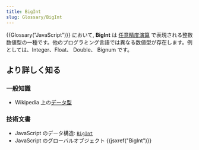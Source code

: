 ```yaml
---
title: BigInt
slug: Glossary/BigInt
---
```


{{Glossary("JavaScript")}} において, **BigInt** は [任意精度演算](https://ja.wikipedia.org/wiki/%E4%BB%BB%E6%84%8F%E7%B2%BE%E5%BA%A6%E6%BC%94%E7%AE%97) で表現される整数数値型の一種です。他のプログラミング言語では異なる数値型が存在します。例としては、Integer、Float、 Double、 Bignum です。

## より詳しく知る

### 一般知識

- Wikipedia 上の[データ型](https://ja.wikipedia.org/wiki/%E3%83%87%E3%83%BC%E3%82%BF%E5%9E%8B)

### 技術文書

- JavaScript のデータ構造: [`BigInt`](/ja/docs/Web/JavaScript/Data_structures#長整数型)
- JavaScript のグローバルオブジェクト {{jsxref("BigInt")}}
